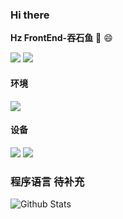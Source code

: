 ### Hi there   

**Hz FrontEnd-吞石鱼**   👋 😄

![](http://antzuhl.cn:4000/get/@tunshiyu.readme)
![]( https://visitor-badge.glitch.me/badge?page_id=<@tunshiyu>)


#### 环境
[![](https://img.shields.io/badge/OS-Arch%20Linux-33aadd?style=flat-square&logo=arch-linux&logoColor=ffffff)](https://www.archlinux.org/)
#### 设备
[![](https://img.shields.io/badge/macOS-Hackintosh-292e33?style=flat-square&logo=apple&logoColor=ffffff)](https://www.tonymacx86.com/)
[![](https://img.shields.io/badge/Honor-V30-f5010c?style=flat-square&logo=huawei&logoColor=ffffff)](https://www.apple.com/)

### 程序语言 待补充


![Github Stats](https://github-readme-stats.vercel.app/api?username=tunshiyu&show_icons=true)
